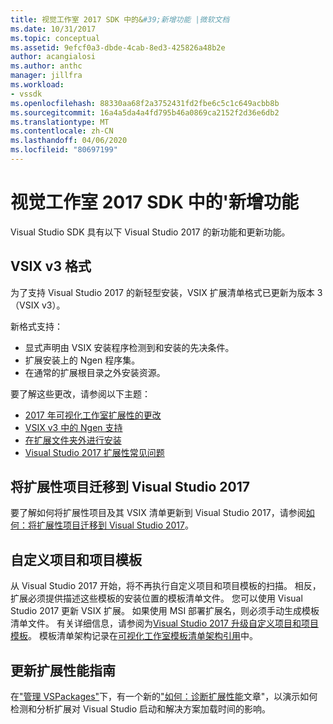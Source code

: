 ```yaml
---
title: 视觉工作室 2017 SDK 中的&#39;新增功能 |微软文档
ms.date: 10/31/2017
ms.topic: conceptual
ms.assetid: 9efcf0a3-dbde-4cab-8ed3-425826a48b2e
author: acangialosi
ms.author: anthc
manager: jillfra
ms.workload:
- vssdk
ms.openlocfilehash: 88330aa68f2a3752431fd2fbe6c5c1c649acbb8b
ms.sourcegitcommit: 16a4a5da4a4fd795b46a0869ca2152f2d36e6db2
ms.translationtype: MT
ms.contentlocale: zh-CN
ms.lasthandoff: 04/06/2020
ms.locfileid: "80697199"
---
```

# <a name="what39s-new-in-the-visual-studio-2017-sdk"></a>视觉工作室 2017 SDK 中的&#39;新增功能

Visual Studio SDK 具有以下 Visual Studio 2017 的新功能和更新功能。

## <a name="vsix-v3-format"></a>VSIX v3 格式

为了支持 Visual Studio 2017 的新轻型安装，VSIX 扩展清单格式已更新为版本 3 （VSIX v3）。

新格式支持：

* 显式声明由 VSIX 安装程序检测到和安装的先决条件。
* 扩展安装上的 Ngen 程序集。
* 在通常的扩展根目录之外安装资源。

要了解这些更改，请参阅以下主题：

* [2017 年可视化工作室扩展性的更改](breaking-changes-2017.md)
* [VSIX v3 中的 Ngen 支持](ngen-support.md)
* [在扩展文件夹外进行安装](set-install-root.md)
* [Visual Studio 2017 扩展性常见问题](faq-2017.md)

## <a name="migrate-extensibility-project-to-visual-studio-2017"></a>将扩展性项目迁移到 Visual Studio 2017

要了解如何将扩展性项目及其 VSIX 清单更新到 Visual Studio 2017，请参阅[如何：将扩展性项目迁移到 Visual Studio 2017](how-to-migrate-extensibility-projects-to-visual-studio-2017.md)。

## <a name="custom-project-and-item-templates"></a>自定义项目和项目模板

从 Visual Studio 2017 开始，将不再执行自定义项目和项目模板的扫描。 相反，扩展必须提供描述这些模板的安装位置的模板清单文件。 您可以使用 Visual Studio 2017 更新 VSIX 扩展。 如果使用 MSI 部署扩展名，则必须手动生成模板清单文件。 有关详细信息，请参阅为[Visual Studio 2017 升级自定义项目和项目模板](../extensibility/upgrading-custom-project-and-item-templates-for-visual-studio-2017.md)。 模板清单架构记录在[可视化工作室模板清单架构引用](../extensibility/visual-studio-template-manifest-schema-reference.md)中。

## <a name="updated-extension-performance-guidelines"></a>更新扩展性能指南

在["管理 VSPackages"](managing-vspackages.md)下，有一个新的["如何：诊断扩展性能](how-to-diagnose-extension-performance.md)文章"，以演示如何检测和分析扩展对 Visual Studio 启动和解决方案加载时间的影响。
